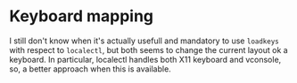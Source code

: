 # Keyboard mapping

I still don't know when it's actually usefull and mandatory to use `loadkeys`
with respect to `localectl`, but both seems to change the current layout ok a
keyboard. In particular, localectl handles both X11 keyboard and vconsole, so, a
better approach when this is available.
